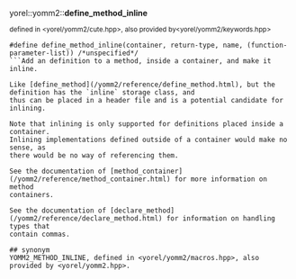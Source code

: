 yorel::yomm2::**define_method_inline**

<sub>defined in <yorel/yomm2/cute.hpp>, also provided by<yorel/yomm2/keywords.hpp></sub>
```
#define define_method_inline(container, return-type, name, (function-parameter-list)) /*unspecified*/
```Add an definition to a method, inside a container, and make it inline.

Like [define_method](/yomm2/reference/define_method.html), but the definition has the `inline` storage class, and
thus can be placed in a header file and is a potential candidate for inlining.

Note that inlining is only supported for definitions placed inside a container.
Inlining implementations defined outside of a container would make no sense, as
there would be no way of referencing them.

See the documentation of [method_container](/yomm2/reference/method_container.html) for more information on method
containers.

See the documentation of [declare_method](/yomm2/reference/declare_method.html) for information on handling types that
contain commas.

## synonym
YOMM2_METHOD_INLINE, defined in <yorel/yomm2/macros.hpp>, also provided by <yorel/yomm2.hpp>.
